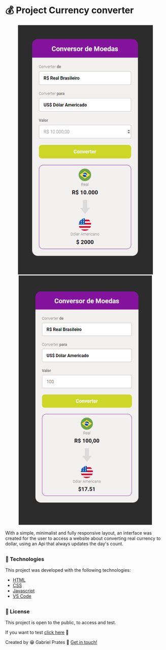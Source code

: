<h1>💰 Project Currency converter </h1>

<p align="center">
<img src="./img/Print_1.png"  width="425" alt="tela-web">
<img src="./img/Print_2.png"  width="420" alt="tela-phone">
</p>


With a simple, minimalist and fully responsive layout, an interface was created for the user to access a website about converting real currency to dollar, using an Api that always updates the day's count.
##
### 🚀 Technologies
 
This project was developed with the following technologies:

- <a href="https://en.wikipedia.org/wiki/HTML">HTML</a>
- <a href="https://en.wikipedia.org/wiki/CSS">CSS</a>
- <a href="https://en.wikipedia.org/wiki/JavaScript">Javascript</a>
- <a href="https://code.visualstudio.com/">VS Code</a>

##
### 📝 License

This project is open to the public, to access and test.

If you want to test <a href="https://gabrielprt.github.io/Projeto_conversor_moeda/">click here</a> 🎯

Created by 😁 Gabriel Prates 👋 <a href="https://github.com/GabrielPrt">Get in touch!</a>
